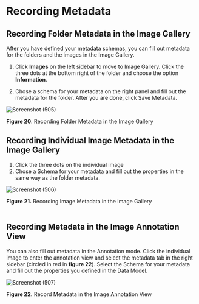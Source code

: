 # Recording Metadata
## Recording Folder Metadata in the Image Gallery

After you have defined your metadata schemas, you can fill out metadata for the folders and the images in the Image Gallery. 

1. Click **Images** on the left sidebar to move to Image Gallery. Click the three dots at the bottom right of the folder and choose the option **Information**.

1. Chose a schema for your metadata on the right panel and fill out the metadata for the folder. After you are done, click Save Metadata. 

![Screenshot (505)](https://github.com/rsimon/immarkus/assets/128056738/0dfafc68-fca7-4874-a8cb-1f9f9947504c)

**Figure 20**. Recording Folder Metadata in the Image Gallery
<br/>

## Recording Individual Image Metadata in the Image Gallery 
1. Click the three dots on the individual image 
2. Chose a Schema for your metadata and fill out the properties in the same way as the folder metadata.

![Screenshot (506)](https://github.com/rsimon/immarkus/assets/128056738/35ad3826-6688-4dd1-832c-ddc776168076)

**Figure 21.** Recording Image Metadata in the Image Gallery   
<br/>

## Recording Metadata in the Image Annotation View

You can also fill out metadata in the Annotation mode. Click the individual image to enter the annotation view and select the metadata tab in the right sidebar (circled in red in **figure 22**). Select the Schema for your metadata and fill out the properties you defined in the Data Model. 

![Screenshot (507)](https://github.com/rsimon/immarkus/assets/128056738/eaafd13a-7bd8-408e-aaa5-5a512bcce8ba)

**Figure 22.** Record Metadata in the Image Annotation View 
